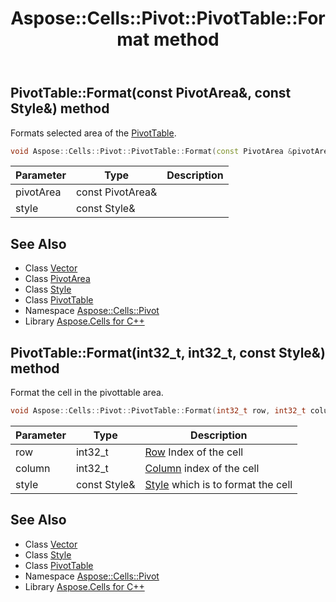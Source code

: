﻿---
title: Aspose::Cells::Pivot::PivotTable::Format method
linktitle: Format
second_title: Aspose.Cells for C++ API Reference
description: 'Aspose::Cells::Pivot::PivotTable::Format method. Formats selected area of the PivotTable in C++.'
type: docs
weight: 14100
url: /cpp/aspose.cells.pivot/pivottable/format/
---
## PivotTable::Format(const PivotArea\&, const Style\&) method


Formats selected area of the [PivotTable](../).

```cpp
void Aspose::Cells::Pivot::PivotTable::Format(const PivotArea &pivotArea, const Style &style)
```


| Parameter | Type | Description |
| --- | --- | --- |
| pivotArea | const PivotArea\& |  |
| style | const Style\& |  |

## See Also

* Class [Vector](../../../aspose.cells/vector/)
* Class [PivotArea](../../pivotarea/)
* Class [Style](../../../aspose.cells/style/)
* Class [PivotTable](../)
* Namespace [Aspose::Cells::Pivot](../../)
* Library [Aspose.Cells for C++](../../../)
## PivotTable::Format(int32_t, int32_t, const Style\&) method


Format the cell in the pivottable area.

```cpp
void Aspose::Cells::Pivot::PivotTable::Format(int32_t row, int32_t column, const Style &style)
```


| Parameter | Type | Description |
| --- | --- | --- |
| row | int32_t | [Row](../../../aspose.cells/row/) Index of the cell |
| column | int32_t | [Column](../../../aspose.cells/column/) index of the cell |
| style | const Style\& | [Style](../../../aspose.cells/style/) which is to format the cell |

## See Also

* Class [Vector](../../../aspose.cells/vector/)
* Class [Style](../../../aspose.cells/style/)
* Class [PivotTable](../)
* Namespace [Aspose::Cells::Pivot](../../)
* Library [Aspose.Cells for C++](../../../)
